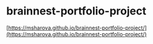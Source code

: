 # brainnest-portfolio-project

[https://msharova.github.io/brainnest-portfolio-project/](https://msharova.github.io/brainnest-portfolio-project/)
